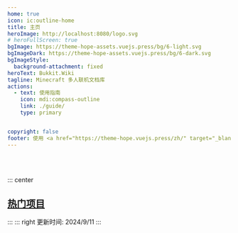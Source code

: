 ```yaml
---
home: true
icon: ic:outline-home
title: 主页
heroImage: http://localhost:8080/logo.svg
# heroFullScreen: true
bgImage: https://theme-hope-assets.vuejs.press/bg/6-light.svg
bgImageDark: https://theme-hope-assets.vuejs.press/bg/6-dark.svg
bgImageStyle:
  background-attachment: fixed
heroText: Bukkit.Wiki
tagline: Minecraft 多人联机文档库
actions:
  - text: 使用指南
    icon: mdi:compass-outline
    link: ./guide/
    type: primary


copyright: false
footer: 使用 <a href="https://theme-hope.vuejs.press/zh/" target="_blank">VuePress Theme Hope</a> 主题 | MIT 协议, 版权所有 © 2019-至今 Mr.Hope
---
```

<script setup>
const data = [
  {
    name: 'Taboolib',
    desc: '跨平台服务端插件开发框架'
  },
  {
    name: 'Trmenu',
    desc: '菜单'
  }
]

</script>

<br>
<br>

::: center 
<h2 class='vp-feature-header'><a class="header-anchor" id="热门项目" href="#热门项目"  style="font-weight:600;color: var(--text-color-lighter);">热门项目</a></h2>
:::
::: right
更新时间: 2024/9/11
:::

<div class="vp-card-container">
  <SiteInfo
    v-for="i in data"
    style="height: 220px;width: 320px"
    :name="i.name"
    :desc="i.desc"
    url="https://mister-hope.com"
    logo="https://mister-hope.com/logo.svg"
    preview="https://theme-hope.vuejs.press/assets/image/mrhope.jpg"
  />
</div>